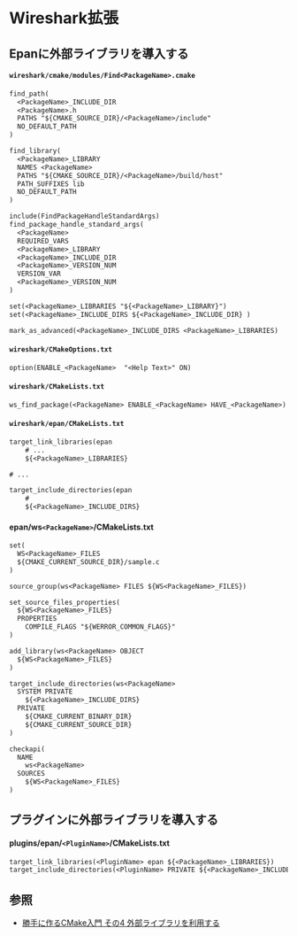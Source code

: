 # Wireshark拡張
## Epanに外部ライブラリを導入する
#### `wireshark/cmake/modules/Find<PackageName>.cmake`

```txt
find_path(
  <PackageName>_INCLUDE_DIR
  <PackageName>.h
  PATHS "${CMAKE_SOURCE_DIR}/<PackageName>/include"
  NO_DEFAULT_PATH
)

find_library(
  <PackageName>_LIBRARY
  NAMES <PackageName>
  PATHS "${CMAKE_SOURCE_DIR}/<PackageName>/build/host"
  PATH_SUFFIXES lib
  NO_DEFAULT_PATH
)

include(FindPackageHandleStandardArgs)
find_package_handle_standard_args(
  <PackageName>
  REQUIRED_VARS
  <PackageName>_LIBRARY
  <PackageName>_INCLUDE_DIR
  <PackageName>_VERSION_NUM
  VERSION_VAR
  <PackageName>_VERSION_NUM
)

set(<PackageName>_LIBRARIES "${<PackageName>_LIBRARY}")
set(<PackageName>_INCLUDE_DIRS ${<PackageName>_INCLUDE_DIR} )

mark_as_advanced(<PackageName>_INCLUDE_DIRS <PackageName>_LIBRARIES)
```

#### `wireshark/CMakeOptions.txt`
```txt
option(ENABLE_<PackageName>  "<Help Text>" ON)
```

#### `wireshark/CMakeLists.txt`

```txt
ws_find_package(<PackageName> ENABLE_<PackageName> HAVE_<PackageName>)
```

#### `wireshark/epan/CMakeLists.txt`

```txt
target_link_libraries(epan
    # ...
    ${<PackageName>_LIBRARIES}

# ...

target_include_directories(epan
    #
    ${<PackageName>_INCLUDE_DIRS}
```

#### epan/ws`<PackageName>`/CMakeLists.txt
```txt
set(
  WS<PackageName>_FILES
  ${CMAKE_CURRENT_SOURCE_DIR}/sample.c
)

source_group(ws<PackageName> FILES ${WS<PackageName>_FILES})

set_source_files_properties(
  ${WS<PackageName>_FILES}
  PROPERTIES
    COMPILE_FLAGS "${WERROR_COMMON_FLAGS}"
)

add_library(ws<PackageName> OBJECT
  ${WS<PackageName>_FILES}
)

target_include_directories(ws<PackageName>
  SYSTEM PRIVATE
    ${<PackageName>_INCLUDE_DIRS}
  PRIVATE
    ${CMAKE_CURRENT_BINARY_DIR}
    ${CMAKE_CURRENT_SOURCE_DIR}
)

checkapi(
  NAME
    ws<PackageName>
  SOURCES
    ${WS<PackageName>_FILES}
)
```

## プラグインに外部ライブラリを導入する
#### plugins/epan/`<PluginName>`/CMakeLists.txt

```txt
target_link_libraries(<PluginName> epan ${<PackageName>_LIBRARIES})
target_include_directories(<PluginName> PRIVATE ${<PackageName>_INCLUDE_DIRS})
```

## 参照
- [勝手に作るCMake入門 その4 外部ライブラリを利用する](https://kamino.hatenablog.com/entry/cmake_tutorial4)
